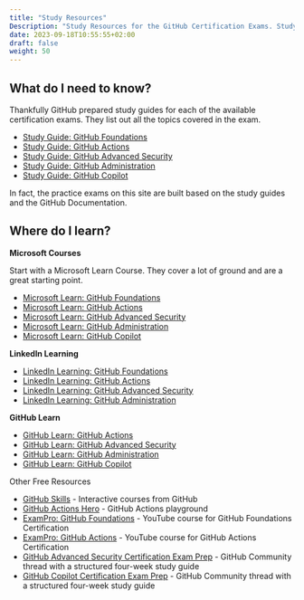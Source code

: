 ```yaml
---
title: "Study Resources"
Description: "Study Resources for the GitHub Certification Exams. Study guides, courses, and more."
date: 2023-09-18T10:55:55+02:00
draft: false
weight: 50
---
```



## What do I need to know?

Thankfully GitHub prepared study guides for each of the available certification exams. They list out all the topics covered in the exam. 

- [Study Guide: GitHub Foundations](https://assets.ctfassets.net/wfutmusr1t3h/1kmMx7AwI4qH8yIZgOmQlP/79e6ff1dfdee589d84a24dd763b1eef7/github-foundations-exam-study-guide__1_.pdf)
- [Study Guide: GitHub Actions](https://assets.ctfassets.net/wfutmusr1t3h/2mMJ6nECbUAdiQMTObbPw6/67cfbffa68fed774a1d280c6c1346635/github-actions-exam-preparation-study-guide__3_.pdf)
- [Study Guide: GitHub Advanced Security](https://assets.ctfassets.net/wfutmusr1t3h/4WQrNeENScZlISZKdknVbK/fa664e4ba61056df9194331de18aec0b/github-advanced-security-exam-preparation-study-guide__4_.pdf)
- [Study Guide: GitHub Administration](https://assets.ctfassets.net/wfutmusr1t3h/5zTfUfFWQknwoUVA1SAw0o/16e2f7904ae2f5cdeb7d91ad32d4547e/github-administration-exam-preparation-study-guide__2_.pdf)
- [Study Guide: GitHub Copilot](https://assets.ctfassets.net/wfutmusr1t3h/3i7ISEUsTLBgOGrWrML07y/dd586e2b2b607988e2679ed8cce36a76/github-copilot-exam-preparation-study-guide.pdf)

In fact, the practice exams on this site are built based on the study guides and the GitHub Documentation.


## Where do I learn?


**Microsoft Courses**

Start with a Microsoft Learn Course. They cover a lot of ground and are a great starting point.

- [Microsoft Learn: GitHub Foundations](https://learn.microsoft.com/en-us/collections/o1njfe825p602p)
- [Microsoft Learn: GitHub Actions](https://learn.microsoft.com/en-us/collections/n5p4a5z7keznp5)
- [Microsoft Learn: GitHub Advanced Security](https://learn.microsoft.com/en-us/collections/rqymc6yw8q5rey)
- [Microsoft Learn: GitHub Administration](https://learn.microsoft.com/en-us/collections/mom7u1gzjdxw03)
- [Microsoft Learn: GitHub Copilot](https://learn.microsoft.com/en-us/training/paths/copilot/)


**LinkedIn Learning**

- [LinkedIn Learning: GitHub Foundations](https://www.linkedin.com/learning/paths/prepare-for-the-github-foundations-certification)
- [LinkedIn Learning: GitHub Actions](https://www.linkedin.com/learning/cert-prep-github-actions-by-microsoft-press)
- [LinkedIn Learning: GitHub Advanced Security](https://www.linkedin.com/learning/github-advanced-security-ghas/github-advanced-security)
- [LinkedIn Learning: GitHub Administration](https://www.linkedin.com/learning/paths/prepare-for-the-github-administration-certification)

**GitHub Learn**

- [GitHub Learn: GitHub Actions](https://resources.github.com/learn/pathways/automation/)
- [GitHub Learn: GitHub Advanced Security](https://resources.github.com/learn/pathways/security/)
- [GitHub Learn: GitHub Administration](https://resources.github.com/learn/pathways/administration-governance/)
- [GitHub Learn: GitHub Copilot](https://resources.github.com/learn/pathways/copilot/essentials/essentials-of-github-copilot/)


Other Free Resources
- [GitHub Skills](https://learn.github.com/skills) - Interactive courses from GitHub
- [GitHub Actions Hero](https://github-actions-hero.vercel.app/) - GitHub Actions playground
- [ExamPro: GitHub Foundations](https://www.youtube.com/playlist?list=PLBfufR7vyJJ4uRXqarjPKqxYq4_Pexj1V) - YouTube course for GitHub Foundations Certification
- [ExamPro: GitHub Actions](https://www.youtube.com/playlist?list=PLBfufR7vyJJ5cW6kvAqxHyjLJ1MX3H4rX) - YouTube course for GitHub Actions Certification
- [GitHub Advanced Security Certification Exam Prep](https://github.com/orgs/community/discussions/137197) - GitHub Community thread with a structured four-week study guide
- [GitHub Copilot Certification Exam Prep](https://github.com/orgs/community/discussions/144443) - GitHub Community thread with a structured four-week study guide
